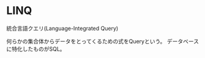 # LINQ

統合言語クエリ(Language-Integrated Query)

何らかの集合体からデータをとってくるための式をQueryという。
データベースに特化したものがSQL。







